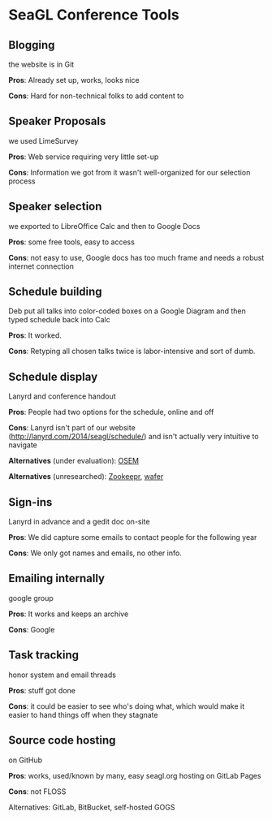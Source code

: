 # SeaGL Conference Tools

## Blogging
the website is in Git

**Pros**: Already set up, works, looks nice

**Cons**: Hard for non-technical folks to add content to

## Speaker Proposals
we used LimeSurvey

**Pros**: Web service requiring very little set-up

**Cons**: Information we got from it wasn't well-organized for our selection process

## Speaker selection
we exported to LibreOffice Calc and then to Google Docs

**Pros**: some free tools, easy to access

**Cons**: not easy to use, Google docs has too much frame and needs a robust internet connection

## Schedule building
Deb put all talks into color-coded boxes on a Google Diagram and then typed schedule back into Calc

**Pros**: It worked.

**Cons**: Retyping all chosen talks twice is labor-intensive and sort of dumb.

## Schedule display
Lanyrd and conference handout

**Pros**: People had two options for the schedule, online and off

**Cons**: Lanyrd isn't part of our website (http://lanyrd.com/2014/seagl/schedule/) and isn't actually very intuitive to navigate

**Alternatives** (under evaluation): [OSEM](https://github.com/openSUSE/osem)

**Alternatives** (unresearched): [Zookeepr](http://zookeepr.org/), [wafer](https://github.com/CTPUG/wafer)

## Sign-ins
Lanyrd in advance and a gedit doc on-site

**Pros**: We did capture some emails to contact people for the following year

**Cons**: We only got names and emails, no other info.

## Emailing internally
google group

**Pros**: It works and keeps an archive

**Cons**: Google

## Task tracking
honor system and email threads

**Pros**: stuff got done

**Cons**: it could be easier to see who's doing what, which would make it easier to hand things off when they stagnate

## Source code hosting
on GitHub

**Pros**: works, used/known by many, easy seagl.org hosting on GitLab Pages

**Cons**: not FLOSS

Alternatives: GitLab, BitBucket, self-hosted GOGS
